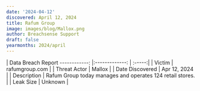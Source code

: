 ```yaml
---
date: '2024-04-12'
discovered: April 12, 2024
title: Rafum Group
image: images/blog/Mallox.png
author: Breachsense Support
draft: false
yearmonths: 2024/april
---
```



| Data Breach Report
------------:     |:-------------:    | :-----:|
| Victim      | rafumgroup.com      | 
| Threat Actor      | Mallox      | 
| Date Discovered      | Apr 12, 2024      | 
| Description      | Rafum Group today manages and operates 124 retail stores.      | 
| Leak Size      | Unknown      | 

